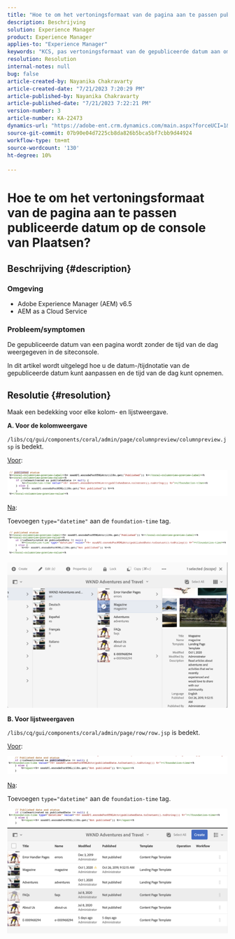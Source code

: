```yaml
---
title: "Hoe te om het vertoningsformaat van de pagina aan te passen publiceerde datum op de console van Plaatsen?"
description: Beschrijving
solution: Experience Manager
product: Experience Manager
applies-to: "Experience Manager"
keywords: "KCS, pas vertoningsformaat van de gepubliceerde datum aan om tijd, AEM, de console van de Plaats te omvatten"
resolution: Resolution
internal-notes: null
bug: false
article-created-by: Nayanika Chakravarty
article-created-date: "7/21/2023 7:20:29 PM"
article-published-by: Nayanika Chakravarty
article-published-date: "7/21/2023 7:22:21 PM"
version-number: 3
article-number: KA-22473
dynamics-url: "https://adobe-ent.crm.dynamics.com/main.aspx?forceUCI=1&pagetype=entityrecord&etn=knowledgearticle&id=7deee0a5-fb27-ee11-9966-6045bd006ce9"
source-git-commit: 07b90e04d7225cb8da826b5bca5bf7cbb9d44924
workflow-type: tm+mt
source-wordcount: '130'
ht-degree: 10%

---
```


# Hoe te om het vertoningsformaat van de pagina aan te passen publiceerde datum op de console van Plaatsen?

## Beschrijving {#description}


### Omgeving

- Adobe Experience Manager (AEM) v6.5
- AEM as a Cloud Service


### Probleem/symptomen

De gepubliceerde datum van een pagina wordt zonder de tijd van de dag weergegeven in de siteconsole.

In dit artikel wordt uitgelegd hoe u de datum-/tijdnotatie van de gepubliceerde datum kunt aanpassen en de tijd van de dag kunt opnemen.


## Resolutie {#resolution}


Maak een bedekking voor elke kolom- en lijstweergave.

<b>A. Voor de kolomweergave</b>

`/libs/cq/gui/components/coral/admin/page/columnpreview/columnpreview.jsp` is bedekt.

<u>Voor</u>:

![](assets/76d8eda9-2625-ee11-9cbe-6045bd006a22.png)

<u>Na</u>:

Toevoegen `type="datetime"` aan de `foundation-time` tag.

![](assets/bc3fccb7-2625-ee11-9cbe-6045bd006a22.png)

![](assets/4b4c42f9-2625-ee11-9cbe-6045bd006a22.png)

<b>B. Voor lijstweergaven</b>

`/libs/cq/gui/components/coral/admin/page/row/row.jsp` is bedekt.

<u>Voor</u>:

![](assets/b4d354c8-2625-ee11-9cbe-6045bd006a22.png)

<u>Na</u>:

Toevoegen `type="datetime"` aan de `foundation-time` tag.

![](assets/82f75cd6-2625-ee11-9cbe-6045bd006a22.png)
![](assets/807c0517-2725-ee11-9cbe-6045bd006a22.png)
